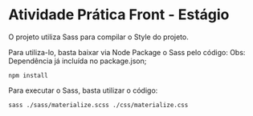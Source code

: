 # Atividade Prática Front - Estágio

O projeto utiliza Sass para compilar o Style do projeto.

Para utiliza-lo, basta baixar via Node Package o Sass pelo código:
    Obs: Dependência já incluída no package.json;
```
npm install
```

Para executar o Sass, basta utilizar o código:

```
sass ./sass/materialize.scss ./css/materialize.css
```

